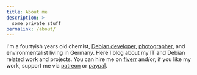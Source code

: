 ```yaml
---
title: About me
description: >-
  some private stuff
permalink: /about/
---
```


I'm a fourtyish years old chemist, [Debian developer](https://qa.debian.org/developer.php?login=dleidert@debian.org), [photographer](https://www.instagram.com/daniel.leidert/), and environmentalist living in Germany. Here I blog about my IT and Debian related work and projects. You can hire me on [fiverr](https://www.fiverr.com/dleidert) and/or, if you like my work, support me via [patreon](https://www.patreon.com/join/dleidert) or [paypal](https://www.patreon.com/join/dleidert).

<!-- vim: set tw=79 ts=2 sw=2 ai si et: -->
